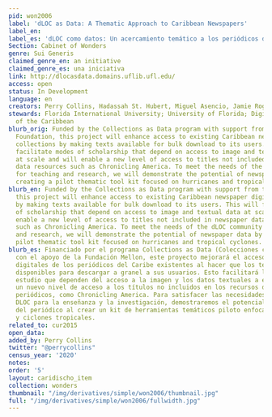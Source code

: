 ```yaml
---
pid: won2006
label: 'dLOC as Data: A Thematic Approach to Caribbean Newspapers'
label_en:
label_es: 'dLOC como datos: Un acercamiento temático a los periódicos del Caribe'
Section: Cabinet of Wonders
genre: Sui Generis
claimed_genre_en: an initiative
claimed_genre_es: una iniciativa
link: http://dlocasdata.domains.uflib.ufl.edu/
access: open
status: In Development
language: en
creators: Perry Collins, Hadassah St. Hubert, Miguel Asencio, Jamie Rogers, et al.
stewards: Florida International University; University of Florida; Digital Library
  of the Caribbean
blurb_orig: Funded by the Collections as Data program with support from the Mellon
  Foundation, this project will enhance access to existing Caribbean newspaper digital
  collections by making texts available for bulk download to its users. This will
  facilitate modes of scholarship that depend on access to image and textual data
  at scale and will enable a new level of access to titles not included in newspaper
  data resources such as Chronicling America. To meet the needs of the dLOC community
  for teaching and research, we will demonstrate the potential of newspaper data by
  creating a pilot thematic tool kit focused on hurricanes and tropical cyclones.
blurb_en: Funded by the Collections as Data program with support from the Mellon Foundation,
  this project will enhance access to existing Caribbean newspaper digital collections
  by making texts available for bulk download to its users. This will facilitate modes
  of scholarship that depend on access to image and textual data at scale and will
  enable a new level of access to titles not included in newspaper data resources
  such as Chronicling America. To meet the needs of the dLOC community for teaching
  and research, we will demonstrate the potential of newspaper data by creating a
  pilot thematic tool kit focused on hurricanes and tropical cyclones.
blurb_es: Financiado por el programa Collections as Data (Colecciones como datos)
  con el apoyo de la Fundación Mellon, este proyecto mejorará el acceso a las colecciones
  digitales de los periódicos del Caribe existentes al hacer que los textos estén
  disponibles para descargar a granel a sus usuarios. Esto facilitará los modos de
  estudio que dependen del acceso a la imagen y los datos textuales a escala y permitirá
  un nuevo nivel de acceso a los títulos no incluidos en los recursos de datos de
  periódicos, como Chronicling America. Para satisfacer las necesidades de la comunidad
  DLOC para la enseñanza y la investigación, demostraremos el potencial de los datos
  del periódico al crear un kit de herramientas temáticos piloto enfocado en huracanes
  y ciclones tropicales.
related_to: cur2015
open_data:
added_by: Perry Collins
twitter: "@perrycollins"
census_year: '2020'
notes:
order: '5'
layout: caridischo_item
collection: wonders
thumbnail: "/img/derivatives/simple/won2006/thumbnail.jpg"
full: "/img/derivatives/simple/won2006/fullwidth.jpg"
---
```

